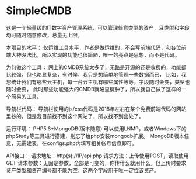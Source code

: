 # SimpleCMDB

这是一个轻量级的IT数字资产管理系统，可以管理任意类型的资产，且类型和字段均可随时随意修改，总量无上限。


本项目的水平：
   仅运维工具水平，作者是做运维的，不会写前端代码，和各位前端大神没法比，所以实现的功能也很简陋，唯一的亮点是思想，而不是代码。

为何做这个工具：
    网上的CMDB系统太多了，无路是开源的还是收费的，功能都比较强，但也略显复杂，有时候，我只是想简单地管理一些数据而已，
    比如，我想统计我们有哪些云主机，每一台云主机有哪些属性等等，字段随时会变，类型也随时会变，
    此时那些功能强大的CMDB就略显臃肿了，所以就自己做了这样的一个简易的工具。
    
导航栏代码：
    导航栏使用的js/css代码是2018年左右在某个免费前端代码的网站里抄的，但是我目前找不到这个网站了，所以找不到出处了。
    
运行环境：
     PHP5.6+MongoDB(版本随意)
     可以使用LNMP，或者Windows下的phpStudy等工具进行搭建，别忘了给php安装mongodb扩展。
     MongoDB版本任意，无需建表，在configs.php内填写相关帐号信息即可。

API接口：
    请求地址：http(s)://IP/api.php
    请求方法：上传使用POST，读取使用GET
    请求参数：无固定参数，全部是可变的，你传什么就用什么。但上传时要求资产类型和资产编号都不能为空，这两个字段用于唯一定位该资产。
